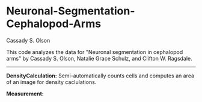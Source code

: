 # Neuronal-Segmentation-Cephalopod-Arms

Cassady S. Olson

This code analyzes the data for "Neuronal segmentation in cephalopod arms" by Cassady S. Olson, Natalie Grace Schulz, and Clifton W. Ragsdale.

****************
**DensityCalculation:** Semi-automatically counts cells and computes an area of an image for density caclulations.

**Measurement:**
